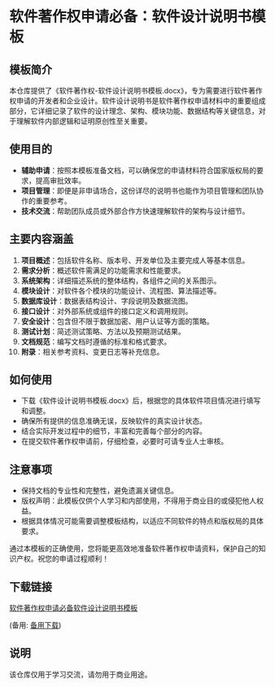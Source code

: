 # 软件著作权申请必备：软件设计说明书模板

## 模板简介

本仓库提供了《软件著作权-软件设计说明书模板.docx》，专为需要进行软件著作权申请的开发者和企业设计。软件设计说明书是软件著作权申请材料中的重要组成部分，它详细记录了软件的设计理念、架构、模块功能、数据结构等关键信息，对于理解软件内部逻辑和证明原创性至关重要。

## 使用目的

- **辅助申请**：按照本模板准备文档，可以确保您的申请材料符合国家版权局的要求，提高审批效率。
- **项目管理**：即便是非申请场合，这份详尽的说明书也能作为项目管理和团队协作的重要参考。
- **技术交流**：帮助团队成员或外部合作方快速理解软件的架构与设计细节。

## 主要内容涵盖

1. **项目概述**：包括软件名称、版本号、开发单位及主要完成人等基本信息。
2. **需求分析**：概述软件需满足的功能需求和性能要求。
3. **系统架构**：详细描述系统的整体结构，各组件之间的关系图示。
4. **模块设计**：对软件各个模块的功能设计、流程图、算法描述等。
5. **数据库设计**：数据表结构设计、字段说明及数据流图。
6. **接口设计**：对外部系统或组件的接口定义和调用规则。
7. **安全设计**：包含但不限于数据加密、用户认证等方面的策略。
8. **测试计划**：简述测试策略、方法以及预期测试结果。
9. **文档规范**：编写文档时遵循的标准和格式要求。
10. **附录**：相关参考资料、变更日志等补充信息。

## 如何使用

- 下载《软件设计说明书模板.docx》后，根据您的具体软件项目情况进行填写和调整。
- 确保所有提供的信息准确无误，反映软件的真实设计状态。
- 结合实际开发过程中的细节，丰富和完善每个部分的内容。
- 在提交软件著作权申请前，仔细检查，必要时可请专业人士审核。

## 注意事项

- 保持文档的专业性和完整性，避免遗漏关键信息。
- 版权声明：此模板仅供个人学习和内部使用，不得用于商业目的或侵犯他人权益。
- 根据具体情况可能需要调整模板结构，以适应不同软件的特点和版权局的具体要求。

通过本模板的正确使用，您将能更高效地准备软件著作权申请资料，保护自己的知识产权。祝您的申请过程顺利！

## 下载链接
[软件著作权申请必备软件设计说明书模板](https://pan.quark.cn/s/5428908ae5a5) 

(备用: [备用下载](https://pan.baidu.com/s/1QfrKOcCil4ON09R729p9-g?pwd=1234))

## 说明

该仓库仅用于学习交流，请勿用于商业用途。
